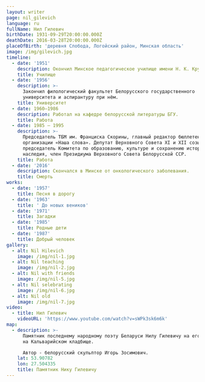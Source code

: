 ```yaml
---
layout: writer
page: nil_gilevich
language: ru
fullName: Нил Гилевич
birthDate: 1931-09-29T20:00:00.000Z
deathDate: 2016-03-28T20:00:00.000Z
placeOfBirth: 'деревня Слобода, Логойский район, Минская область'
image: /img/gilevich.jpg
timeline:
  - date: '1951'
    description: Окончил Минское педагогическое училище имени Н. К. Крупской.
    title: Училище
  - date: '1956'
    description: >-
      Закончил филологический факультет Белорусского государственного
      университета и аспирантуру при нём.
    title: Университет
  - date: 1960—1986
    description: Работал на кафедре белорусской литературы БГУ.
    title: Работа
  - date: 1985 — 1995
    description: >-
      Председатель ТБМ им. Франциска Скорины, главный редактор бюллетеня данной
      организации «Наша слова». Депутат Верховного Совета XI и XII созывов,
      председатель Комитета по образованию, культуре и сохранению исторического
      наследия, член Президиума Верховного Совета Белорусской ССР.
    title: Работа
  - date: '2016'
    description: Скончался в Минске от онкологического заболевания.
    title: Смерть
works:
  - date: '1957'
    title: Песня в дорогу
  - date: '1963'
    title: ' До новых веников'
  - date: '1971'
    title: Загадки
  - date: '1985'
    title: Родные дети
  - date: '1987'
    title: Добрый человек
gallery:
  - alt: Nil Hilevich
    image: /img/nil-1.jpg
  - alt: Nil teaching
    image: /img/nil-2.jpg
  - alt: Nil with friends
    image: /img/nil-5.jpg
  - alt: Nil selebrating
    image: /img/nil-6.jpg
  - alt: Nil old
    image: /img/nil-7.jpg
video:
  - title: Нил Гилевич
    videoURL: 'https://www.youtube.com/watch?v=sWPk3sk6m6k'
map:
  - description: >-
      Памятник последнему народному поэту Беларуси Нилу Гилевичу на его могиле
      на Кальварийском кладбище. 

      Автор - белорусский скульптор Игорь Зосимович.
    lat: 53.90782
    lon: 27.504335
    title: Памятник Нику Гилевичу
---
```


